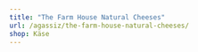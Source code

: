 ```yaml
---
title: "The Farm House Natural Cheeses"
url: /agassiz/the-farm-house-natural-cheeses/
shop: Käse
---
```

